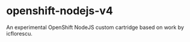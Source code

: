# openshift-nodejs-v4
An experimental OpenShift NodeJS custom cartridge based on work by icflorescu.
